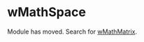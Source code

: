 
# wMathSpace

Module has moved. Search for [wMathMatrix](https://github.com/Wandalen/wMathMatrix).
